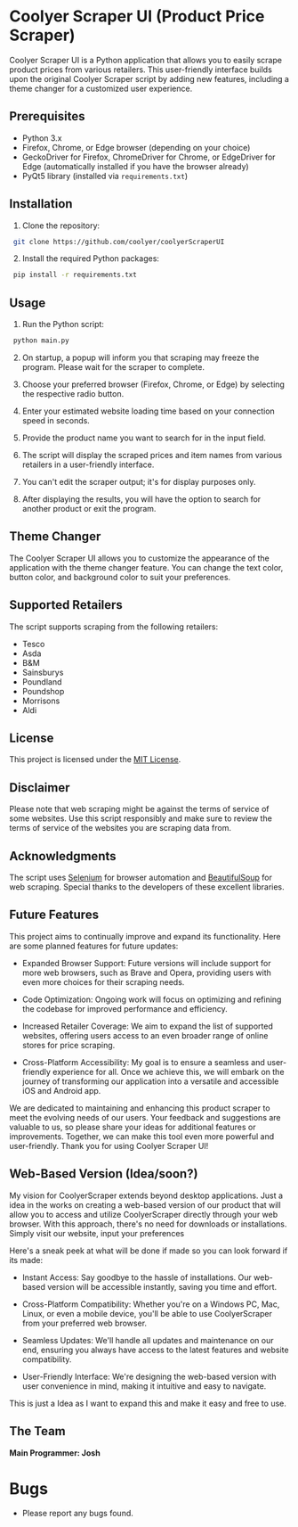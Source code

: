 
# Coolyer Scraper UI (Product Price Scraper)

Coolyer Scraper UI is a Python application that allows you to easily scrape product prices from various retailers. This user-friendly interface builds upon the original Coolyer Scraper script by adding new features, including a theme changer for a customized user experience.

## Prerequisites

-   Python 3.x
-   Firefox, Chrome, or Edge browser (depending on your choice)
-   GeckoDriver for Firefox, ChromeDriver for Chrome, or EdgeDriver for Edge (automatically installed if you have the browser already)
-   PyQt5 library (installed via `requirements.txt`)

## Installation

1.  Clone the repository:
    
   ```bash 
    git clone https://github.com/coolyer/coolyerScraperUI 
   ```
    
2.  Install the required Python packages:
    
  ```  bash
   pip install -r requirements.txt
   ```
    

## Usage

1.  Run the Python script:
   ``` bash 
    python main.py
   ```
    
2.  On startup, a popup will inform you that scraping may freeze the program. Please wait for the scraper to complete.
    
3.  Choose your preferred browser (Firefox, Chrome, or Edge) by selecting the respective radio button.
    
4.  Enter your estimated website loading time based on your connection speed in seconds.
    
5.  Provide the product name you want to search for in the input field.
    
6.  The script will display the scraped prices and item names from various retailers in a user-friendly interface.
    
7.  You can't edit the scraper output; it's for display purposes only.
    
8.  After displaying the results, you will have the option to search for another product or exit the program.
    

## Theme Changer

The Coolyer Scraper UI allows you to customize the appearance of the application with the theme changer feature. You can change the text color, button color, and background color to suit your preferences.

## Supported Retailers

The script supports scraping from the following retailers:

-   Tesco
-   Asda
-   B&M
-   Sainsburys
-   Poundland
-   Poundshop
-   Morrisons
-   Aldi

## License

This project is licensed under the [MIT License](LICENSE).

## Disclaimer

Please note that web scraping might be against the terms of service of some websites. Use this script responsibly and make sure to review the terms of service of the websites you are scraping data from.

## Acknowledgments

The script uses [Selenium](https://www.selenium.dev/) for browser automation and [BeautifulSoup](https://www.crummy.com/software/BeautifulSoup/) for web scraping. Special thanks to the developers of these excellent libraries.

## Future Features

This project aims to continually improve and expand its functionality. Here are some planned features for future updates:

-   Expanded Browser Support: Future versions will include support for more web browsers, such as Brave and Opera, providing users with even more choices for their scraping needs.
    
-   Code Optimization: Ongoing work will focus on optimizing and refining the codebase for improved performance and efficiency.
    
-   Increased Retailer Coverage: We aim to expand the list of supported websites, offering users access to an even broader range of online stores for price scraping.

-   Cross-Platform Accessibility: My goal is to ensure a seamless and user-friendly experience for all. Once we achieve this, we will embark on the journey of transforming our application into a versatile and accessible iOS and Android app.


   

We are dedicated to maintaining and enhancing this product scraper to meet the evolving needs of our users. Your feedback and suggestions are valuable to us, so please share your ideas for additional features or improvements. Together, we can make this tool even more powerful and user-friendly. Thank you for using Coolyer Scraper UI!

## Web-Based Version (Idea/soon?)


My vision for CoolyerScraper extends beyond desktop applications. Just a idea in the works on creating a web-based version of our product that will allow you to access and utilize CoolyerScraper directly through your web browser. With this approach, there's no need for downloads or installations. Simply visit our website, input your preferences

Here's a sneak peek at what will be done if made so you can look forward if its made:

- Instant Access: Say goodbye to the hassle of installations. Our web-based version will be accessible instantly, saving you time and effort.

- Cross-Platform Compatibility: Whether you're on a Windows PC, Mac, Linux, or even a mobile device, you'll be able to use CoolyerScraper from your preferred web browser.

- Seamless Updates: We'll handle all updates and maintenance on our end, ensuring you always have access to the latest features and website compatibility.

- User-Friendly Interface: We're designing the web-based version with user convenience in mind, making it intuitive and easy to navigate.

This is just a Idea as I want to expand this and make it easy and free to use. 

## The Team

**Main Programmer: Josh**

# Bugs

- Please report any bugs found.

